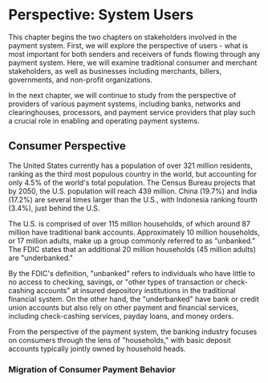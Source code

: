 # Perspective: System Users

This chapter begins the two chapters on stakeholders involved in the payment system. First, we will explore the perspective of users - what is most important for both senders and receivers of funds flowing through any payment system. Here, we will examine traditional consumer and merchant stakeholders, as well as businesses including merchants, billers, governments, and non-profit organizations.

In the next chapter, we will continue to study from the perspective of providers of various payment systems, including banks, networks and clearinghouses, processors, and payment service providers that play such a crucial role in enabling and operating payment systems.

## Consumer Perspective

The United States currently has a population of over 321 million residents, ranking as the third most populous country in the world, but accounting for only 4.5% of the world's total population. The Census Bureau projects that by 2050, the U.S. population will reach 439 million. China (19.7%) and India (17.2%) are several times larger than the U.S., with Indonesia ranking fourth (3.4%), just behind the U.S.

The U.S. is comprised of over 115 million households, of which around 87 million have traditional bank accounts. Approximately 10 million households, or 17 million adults, make up a group commonly referred to as "unbanked." The FDIC states that an additional 20 million households (45 million adults) are "underbanked."

By the FDIC's definition, "unbanked" refers to individuals who have little to no access to checking, savings, or "other types of transaction or check-cashing accounts" at insured depository institutions in the traditional financial system. On the other hand, the "underbanked" have bank or credit union accounts but also rely on other payment and financial services, including check-cashing services, payday loans, and money orders.

From the perspective of the payment system, the banking industry focuses on consumers through the lens of "households," with basic deposit accounts typically jointly owned by household heads.

### Migration of Consumer Payment Behavior
